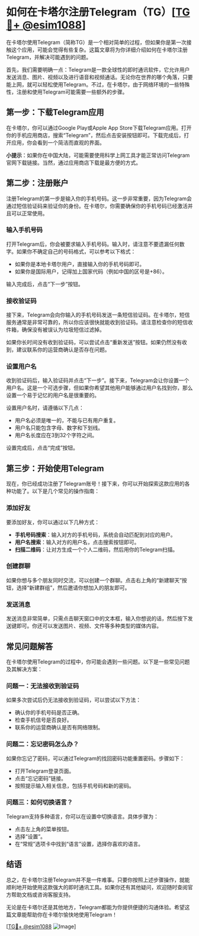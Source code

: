 # 如何在卡塔尔注册Telegram（TG）[[TG💪+ @esim1088](https://t.me/s/esim1088)]

在卡塔尔使用Telegram（简称TG）是一个相对简单的过程，但如果你是第一次接触这个应用，可能会觉得有些复杂。这篇文章将为你详细介绍如何在卡塔尔注册Telegram，并解决可能遇到的问题。

首先，我们需要明确一点：Telegram是一款全球性的即时通讯软件，它允许用户发送消息、图片、视频以及进行语音和视频通话。无论你在世界的哪个角落，只要能上网，就可以轻松使用Telegram。不过，在卡塔尔，由于网络环境的一些特殊性，注册和使用Telegram可能需要一些额外的步骤。

## 第一步：下载Telegram应用

在卡塔尔，你可以通过Google Play或Apple App Store下载Telegram应用。打开你的手机应用商店，搜索“Telegram”，然后点击安装按钮即可。下载完成后，打开应用，你会看到一个简洁而直观的界面。

**小提示**：如果你在中国大陆，可能需要使用科学上网工具才能正常访问Telegram官网下载链接。当然，通过应用商店下载是最方便的方式。

## 第二步：注册账户

注册Telegram的第一步是输入你的手机号码。这一步非常重要，因为Telegram会通过短信验证码来验证你的身份。在卡塔尔，你需要确保你的手机号码已经激活并且可以正常使用。

### 输入手机号码

打开Telegram后，你会被要求输入手机号码。输入时，请注意不要遗漏任何数字。如果你不确定自己的号码格式，可以参考以下格式：

- 如果你是本地卡塔尔用户，直接输入你的手机号码即可。
- 如果你是国际用户，记得加上国家代码（例如中国的区号是+86）。

输入完成后，点击“下一步”按钮。

### 接收验证码

接下来，Telegram会向你输入的手机号码发送一条短信验证码。在卡塔尔，短信服务通常是非常可靠的，所以你应该很快就能收到验证码。请注意检查你的短信收件箱，确保没有被误认为垃圾短信过滤掉。

如果你长时间没有收到验证码，可以尝试点击“重新发送”按钮。如果仍然没有收到，建议联系你的运营商确认是否存在问题。

### 设置用户名

收到验证码后，输入验证码并点击“下一步”。接下来，Telegram会让你设置一个用户名。这是一个可选步骤，但如果你希望其他用户能够通过用户名找到你，那么设置一个易于记忆的用户名是很重要的。

设置用户名时，请遵循以下几点：
- 用户名必须是唯一的，不能与已有用户重复。
- 用户名只能包含字母、数字和下划线。
- 用户名长度应在3到32个字符之间。

设置完成后，点击“完成”按钮。

## 第三步：开始使用Telegram

现在，你已经成功注册了Telegram账号！接下来，你可以开始探索这款应用的各种功能了。以下是几个常见的操作指南：

### 添加好友

要添加好友，你可以通过以下几种方式：
- **手机号码搜索**：输入对方的手机号码，系统会自动匹配到对应的用户。
- **用户名搜索**：输入对方的用户名，点击搜索按钮即可。
- **扫描二维码**：让对方生成一个个人二维码，然后用你的Telegram扫描。

### 创建群聊

如果你想与多个朋友同时交流，可以创建一个群聊。点击右上角的“新建聊天”按钮，选择“新建群组”，然后邀请你想加入的朋友即可。

### 发送消息

发送消息非常简单，只需点击聊天窗口中的文本框，输入你想说的话，然后按下发送键即可。你还可以发送图片、视频、文件等多种类型的媒体内容。

## 常见问题解答

在卡塔尔使用Telegram的过程中，你可能会遇到一些问题。以下是一些常见问题及其解决方案：

### 问题一：无法接收到验证码

如果多次尝试后仍无法接收到验证码，可以尝试以下方法：
- 确认你的手机号码是否正确。
- 检查手机信号是否良好。
- 联系你的运营商确认是否有网络限制。

### 问题二：忘记密码怎么办？

如果你忘记了密码，可以通过Telegram的找回密码功能重置密码。步骤如下：
- 打开Telegram登录页面。
- 点击“忘记密码”链接。
- 按照提示输入相关信息，包括手机号码和新的密码。

### 问题三：如何切换语言？

Telegram支持多种语言，你可以在设置中切换语言。具体步骤为：
- 点击左上角的菜单按钮。
- 选择“设置”。
- 在“常规”选项卡中找到“语言”设置，选择你喜欢的语言。

## 结语

总之，在卡塔尔注册Telegram并不是一件难事。只要你按照上述步骤操作，就能顺利地开始使用这款强大的即时通讯工具。如果你还有其他疑问，欢迎随时查阅官方帮助文档或咨询客服支持。

无论是在卡塔尔还是其他地方，Telegram都能为你提供便捷的沟通体验。希望这篇文章能帮助你在卡塔尔愉快地使用Telegram！

[[TG💪+ @esim1088](https://t.me/s/esim1088) ![Image](https://i.postimg.cc/4NQfJmqS/Snipaste-2025-05-13-00-14-12.png)]
